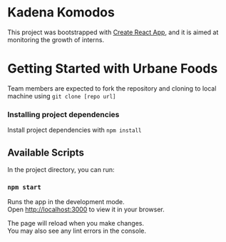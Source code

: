 # Kadena Komodos

This project was bootstrapped with [Create React App](https://github.com/facebook/create-react-app), 
and it is aimed at monitoring the growth of interns.

# Getting Started with Urbane Foods

Team members are expected to fork the repository and cloning to local machine using
`git clone [repo url]`

### Installing project dependencies

Install project dependencies with `npm install`

## Available Scripts

In the project directory, you can run:

### `npm start`

Runs the app in the development mode.\
Open [http://localhost:3000](http://localhost:3000) to view it in your browser.

The page will reload when you make changes.\
You may also see any lint errors in the console.
<!-- 
### `npm run build`

Builds the app for production to the `build` folder.\
It correctly bundles React in production mode and optimizes the build for the best performance.

The build is minified and the filenames include the hashes.\
Your app is ready to be deployed!

See the section about [deployment](https://facebook.github.io/create-react-app/docs/deployment) for more information. -->

